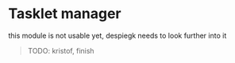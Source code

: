 # Tasklet manager

this module is not usable yet, despiegk needs to look further into it

>TODO: kristof, finish